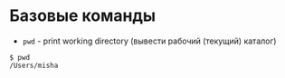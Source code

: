 # Базовые команды
* `pwd` - print working directory (вывести рабочий (текущий) каталог)
```
$ pwd
/Users/misha
```